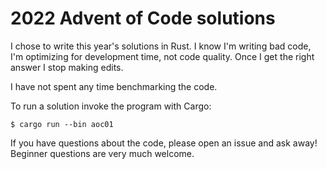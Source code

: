 2022 Advent of Code solutions
==========================================

I chose to write this year's solutions in Rust. I know I'm writing bad code,
I'm optimizing for development time, not code quality. Once I get the right answer
I stop making edits.

I have not spent any time benchmarking the code.

To run a solution invoke the program with Cargo:

```
$ cargo run --bin aoc01
```

If you have questions about the code, please open an issue and ask away!
Beginner questions are very much welcome.
